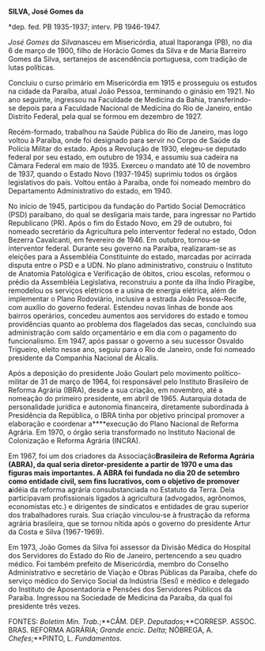 **SILVA, José Gomes da**

\*dep. fed. PB 1935-1937; interv. PB 1946-1947.

*José Gomes da Silva*nasceu em Misericórdia, atual Itaporanga (PB), no
dia 6 de março de 1900, filho de Horácio Gomes da Silva e de Maria
Barreiro Gomes da Silva, sertanejos de ascendência portuguesa, com
tradição de lutas políticas.

Concluiu o curso primário em Misericórdia em 1915 e prosseguiu os
estudos na cidade da Paraíba, atual João Pessoa, terminando o ginásio em
1921. No ano seguinte, ingressou na Faculdade de Medicina da Bahia,
transferindo-se depois para a Faculdade Nacional de Medicina do Rio de
Janeiro, então Distrito Federal, pela qual se formou em dezembro de
1927.

Recém-formado, trabalhou na Saúde Pública do Rio de Janeiro, mas logo
voltou à Paraíba, onde foi designado para servir no Corpo de Saúde da
Polícia Militar do estado. Após a Revolução de 1930, elegeu-se deputado
federal por seu estado, em outubro de 1934, e assumiu sua cadeira na
Câmara Federal em maio de 1935. Exerceu o mandato até 10 de novembro de
1937, quando o Estado Novo (1937-1945) suprimiu todos os órgãos
legislativos do país. Voltou então à Paraíba, onde foi nomeado membro do
Departamento Administrativo do estado, em 1940.

No início de 1945, participou da fundação do Partido Social Democrático
(PSD) paraibano, do qual se desligaria mais tarde, para ingressar no
Partido Republicano (PR). Após o fim do Estado Novo, em 29 de outubro,
foi nomeado secretário da Agricultura pelo interventor federal no
estado, Odon Bezerra Cavalcanti, em fevereiro de 1946. Em outubro,
tornou-se interventor federal. Durante seu governo na Paraíba,
realizaram-se as eleições para a Assembléia Constituinte do estado,
marcadas por acirrada disputa entre o PSD e a UDN. No plano
administrativo, construiu o Instituto de Anatomia Patológica e
Verificação de óbitos, criou escolas, reformou o prédio da Assembléia
Legislativa, reconstruiu a ponte da ilha Índio Piragibe, remodelou os
serviços elétricos e a usina de energia elétrica, além de implementar o
Plano Rodoviário, inclusive a estrada João Pessoa-Recife, com auxílio do
governo federal. Estendeu novas linhas de bonde aos bairros operários,
concedeu aumentos aos servidores do estado e tomou providências quanto
ao problema dos flagelados das secas, concluindo sua administração com
saldo orçamentário e em dia com o pagamento do funcionalismo. Em 1947,
após passar o governo a seu sucessor Osvaldo Trigueiro, eleito nesse
ano, seguiu para o Rio de Janeiro, onde foi nomeado presidente da
Companhia Nacional de Álcalis.

Após a deposição do presidente João Goulart pelo movimento
político-militar de 31 de março de 1964, foi responsável pelo Instituto
Brasileiro de Reforma Agrária (IBRA), desde a sua criação, em novembro,
até a nomeação do primeiro presidente, em abril de 1965. Autarquia
dotada de personalidade jurídica e autonomia financeira, diretamente
subordinada à Presidência da República, o IBRA tinha por objetivo
principal promover a elaboração e coordenar a****execução do Plano
Nacional de Reforma Agrária. Em 1970, o órgão seria transformado no
Instituto Nacional de Colonização e Reforma Agrária (INCRA).

Em 1967, foi um dos criadores da Associação****Brasileira de Reforma
Agrária (ABRA), da qual seria diretor-presidente a partir de 1970 e uma
das figuras mais importantes. A ABRA foi fundada no dia 20 de setembro
como entidade civil, sem fins lucrativos, com o objetivo de promover
a****idéia da reforma agrária consubstanciada no Estatuto da Terra. Dela
participavam profissionais ligados à agricultura (advogados, agrônomos,
economistas etc.) e dirigentes de sindicatos e entidades de grau
superior dos trabalhadores rurais. Sua criação vinculou-se à frustração
da reforma agrária brasileira, que se tornou nítida após o governo do
presidente Artur da Costa e Silva (1967-1969).

Em 1973, João Gomes da Silva foi assessor da Divisão Médica do Hospital
dos Servidores do Estado do Rio de Janeiro, pertencendo a seu quadro
médico. Foi também prefeito de Misericórdia, membro do Conselho
Administrativo e secretário de Viação e Obras Públicas da Paraíba, chefe
do serviço médico do Serviço Social da Indústria (Sesi) e médico e
delegado do Instituto de Aposentadoria e Pensões dos Servidores Públicos
da Paraíba. Ingressou na Sociedade de Medicina da Paraíba, da qual foi
presidente três vezes.

FONTES: *Boletim Min. Trab.*;**CÂM. DEP. *Deputados*;**CORRESP. ASSOC.
BRAS. REFORMA AGRÁRIA; *Grande encic. Delta*; NÓBREGA, A.
*Chefes*;**PINTO, L. *Fundamentos*.

 
